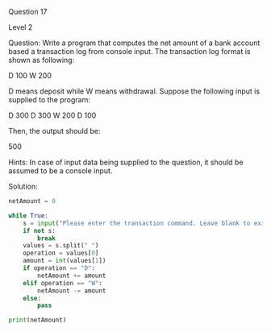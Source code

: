 Question 17

Level 2

Question: Write a program that computes the net amount of a bank account 
based a transaction log from console input. The transaction log format is 
shown as following: 

D 100 W 200

D means deposit while W means withdrawal. 
Suppose the following input is supplied to the program: 

D 300
D 300
W 200
D 100 

Then, the output should be: 

500

Hints: In case of input data being supplied to the question, it should 
be assumed to be a console input.

Solution:

```python
netAmount = 0

while True:
    s = input("Please enter the transaction command. Leave blank to exit: ")
    if not s:
        break
    values = s.split(" ")
    operation = values[0]
    amount = int(values[1])
    if operation == "D":
        netAmount += amount
    elif operation == "W":
        netAmount -= amount
    else:
        pass

print(netAmount)
```
